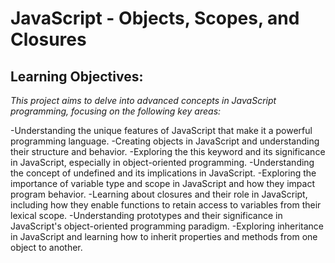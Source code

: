 # __JavaScript - Objects, Scopes, and Closures__

## Learning Objectives:

*This project aims to delve into advanced concepts in JavaScript programming, focusing on the following key areas:*

 -Understanding the unique features of JavaScript that make it a powerful programming language.
 -Creating objects in JavaScript and understanding their structure and behavior.
 -Exploring the this keyword and its significance in JavaScript, especially in object-oriented programming.
 -Understanding the concept of undefined and its implications in JavaScript.
 -Exploring the importance of variable type and scope in JavaScript and how they impact program behavior.
 -Learning about closures and their role in JavaScript, including how they enable functions to retain access to variables from their lexical scope.
 -Understanding prototypes and their significance in JavaScript's object-oriented programming paradigm.
 -Exploring inheritance in JavaScript and learning how to inherit properties and methods from one object to another.
